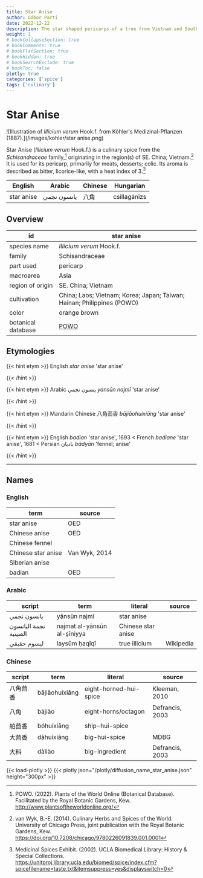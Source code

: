 ```yaml
---
title: Star Anise
author: Gábor Parti
date: 2022-12-22
description: The star shaped pericarps of a tree from Vietnam and South China.
weight: 1
# bookCollapseSection: true
# bookComments: true
# bookFlatSection: true
# bookHidden: true
# bookSearchExclude: true
# bookToc: false
plotly: true
categories: ['spice']
tags: ['culinary']
---
```


# Star Anise

![Illustration of *Illicium verum* Hook.f. from Köhler's Medizinal-Pflanzen (1887).](/images/kohler/star anise.png)

Star Anise (*Illicium verum* Hook.f.) is a culinary spice from the *Schisandraceae* family,[^powo] originating in the region(s) of SE. China; Vietnam.[^van_wyk_culinary_2014] It is used for its pericarp, primarily for meats, desserts; colic. Its aroma is described as bitter, licorice-like, with a heat index of 3.[^ucla_medicinal_2002]

|  English |   Arabic  |Chinese|  Hungarian |
|----------|-----------|-------|------------|
|star anise|يانسون نجمي|   八角  |csillagánizs|

## Overview

|        id        |                              star anise                              |
|------------------|----------------------------------------------------------------------|
|   species name   |                       *Illicium verum* Hook.f.                       |
|      family      |                            Schisandraceae                            |
|     part used    |                               pericarp                               |
|     macroarea    |                                 Asia                                 |
| region of origin |                          SE. China; Vietnam                          |
|    cultivation   |China; Laos; Vietnam; Korea; Japan; Taiwan; Hainan; Philippines (POWO)|
|       color      |                             orange brown                             |
|botanical database|          [POWO](https://powo.science.kew.org/taxon/554553-1)         |

## Etymologies

{{< hint etym >}}
English *star anise* 'star anise'

{{< /hint >}}

{{< hint etym >}}
Arabic ينسون نجمي *yansūn najmī* 'star anise'

{{< /hint >}}

{{< hint etym >}}
Mandarin Chinese 八角茴香 *bājiǎohuíxiāng* 'star anise'

{{< /hint >}}

{{< hint etym >}}
English *badian* 'star anise', 1693 < French *badiane* 'star anise', 1681 < Persian بادیان *bādyān* 'fennel; anise'

{{< /hint >}}

***

## Names

### English

|       term       |    source   |
|------------------|-------------|
|    star anise    |     OED     |
|   Chinese anise  |     OED     |
|  Chinese fennel  |             |
|Chinese star anise|Van Wyk, 2014|
|  Siberian anise  |             |
|      badian      |     OED     |

### Arabic

|        script       |            term           |      literal     |  source |
|---------------------|---------------------------|------------------|---------|
|     يانسون نجمي     |        yānsūn najmī       |    star anise    |         |
|نجمة اليانسون الصينية|najmat al-yānsūn al-ṣīniyya|Chinese star anise|         |
|     ليسوم حقيقي     |       laysūm ḥaqīqī       |   true illicium  |Wikipedia|

### Chinese

|script|     term     |        literal       |     source    |
|------|--------------|----------------------|---------------|
| 八角茴香 |bājiǎohuíxiāng|eight-horned-hui-spice| Kleeman, 2010 |
|  八角  |    bājiǎo    |  eight-horns/octagon |Defrancis, 2003|
|  舶茴香 |  bóhuíxiāng  |    ship-hui-spice    |               |
|  大茴香 |  dà​huíxiāng |     big-hui-spice    |      MDBG     |
|  大料  |    dàliào    |    big-ingredient    |Defrancis, 2003|

{{< load-plotly >}}
{{< plotly json="/plotly/diffusion_name_star_anise.json" height="300px" >}}

[^powo]: POWO. (2022). Plants of the World Online (Botanical Database). Facilitated by the Royal Botanic Gardens, Kew. http://www.plantsoftheworldonline.org/
[^van_wyk_culinary_2014]: van Wyk, B.-E. (2014). Culinary Herbs and Spices of the World. University of Chicago Press, joint publication with the Royal Botanic Gardens, Kew. https://doi.org/10.7208/chicago/9780226091839.001.0001
[^ucla_medicinal_2002]: Medicinal Spices Exhibit. (2002). UCLA Biomedical Library: History & Special Collections. https://unitproj.library.ucla.edu/biomed/spice/index.cfm?spicefilename=taste.txt&itemsuppress=yes&displayswitch=0

